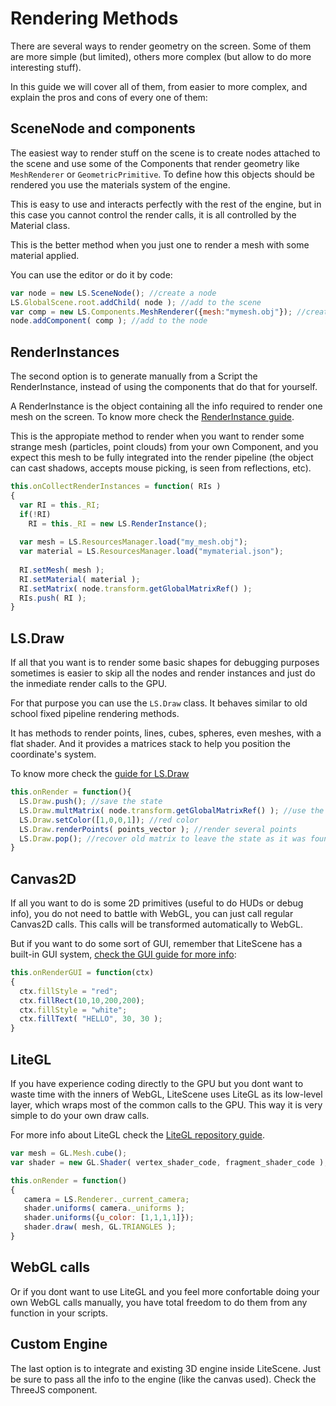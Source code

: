 # Rendering Methods

There are several ways to render geometry on the screen. Some of them are more simple (but limited), 
others more complex (but allow to do more interesting stuff). 

In this guide we will cover all of them, from easier to more complex, and explain the pros and cons of every one of them:

## SceneNode and components

The easiest way to render stuff on the scene is to create nodes attached to the scene and use some of the Components that render geometry like 
```MeshRenderer``` or ```GeometricPrimitive```. To define how this objects should be rendered you use the materials system of the engine.

This is easy to use and interacts perfectly with the rest of the engine, but in this case you cannot control the render calls, it is all controlled by the Material class.

This is the better method when you just one to render a mesh with some material applied.

You can use the editor or do it by code:

```js
var node = new LS.SceneNode(); //create a node
LS.GlobalScene.root.addChild( node ); //add to the scene
var comp = new LS.Components.MeshRenderer({mesh:"mymesh.obj"}); //create a mesh renderer
node.addComponent( comp ); //add to the node
``` 

## RenderInstances

The second option is to generate manually from a Script the RenderInstance, instead of using the components that do that for yourself.

A RenderInstance is the object containing all the info required to render one mesh on the screen. To know more check the [RenderInstance guide](render_pipeline.md#lsrenderinstance).

This is the appropiate method to render when you want to render some strange mesh (particles, point clouds) from your own Component, and you expect this mesh to be fully integrated into the render pipeline (the object can cast shadows, accepts mouse picking, is seen from reflections, etc).

```js
this.onCollectRenderInstances = function( RIs )
{
  var RI = this._RI;
  if(!RI)
    RI = this._RI = new LS.RenderInstance();
  
  var mesh = LS.ResourcesManager.load("my_mesh.obj");
  var material = LS.ResourcesManager.load("mymaterial.json");
  
  RI.setMesh( mesh );
  RI.setMaterial( material );
  RI.setMatrix( node.transform.getGlobalMatrixRef() );
  RIs.push( RI );
}
``` 

## LS.Draw

If all that you want is to render some basic shapes for debugging purposes sometimes is easier to skip all the nodes and render instances and just do the inmediate render calls to the GPU.

For that purpose you can use the ```LS.Draw``` class. It behaves similar to old school fixed pipeline rendering methods.

It has methods to render points, lines, cubes, spheres, even meshes, with a flat shader. And it provides a matrices stack to help you position the coordinate's system.

To know more check the [guide for LS.Draw](draw.md)

```js
this.onRender = function(){
  LS.Draw.push(); //save the state
  LS.Draw.multMatrix( node.transform.getGlobalMatrixRef() ); //use the transform from the node
  LS.Draw.setColor([1,0,0,1]); //red color
  LS.Draw.renderPoints( points_vector ); //render several points
  LS.Draw.pop(); //recover old matrix to leave the state as it was found
}
```

## Canvas2D

If all you want to do is some 2D primitives (useful to do HUDs or debug info), you do not need to battle with WebGL, you can just call regular Canvas2D calls.
This calls will be transformed automatically to WebGL.

But if you want to do some sort of GUI, remember that LiteScene has a built-in GUI system, [check the GUI guide for more info](gui.md):

```js
this.onRenderGUI = function(ctx)
{
  ctx.fillStyle = "red";
  ctx.fillRect(10,10,200,200);
  ctx.fillStyle = "white";
  ctx.fillText( "HELLO", 30, 30 );
}
```

## LiteGL

If you have experience coding directly to the GPU but you dont want to waste time with the inners of WebGL, LiteScene uses LiteGL as its low-level layer, which wraps most of the common calls to the GPU. This way it is very simple to do your own draw calls.

For more info about LiteGL check the [LiteGL repository guide](https://github.com/jagenjo/litegl.js/tree/master/guides).

```js
var mesh = GL.Mesh.cube();
var shader = new GL.Shader( vertex_shader_code, fragment_shader_code );

this.onRender = function()
{
   camera = LS.Renderer._current_camera;
   shader.uniforms( camera._uniforms );
   shader.uniforms({u_color: [1,1,1,1]});
   shader.draw( mesh, GL.TRIANGLES );
}
```

## WebGL calls

Or if you dont want to use LiteGL and you feel more confortable doing your own WebGL calls manually, you have total freedom to do them from any function in your scripts.

## Custom Engine

The last option is to integrate and existing 3D engine inside LiteScene. Just be sure to pass all the info to the engine (like the canvas used). Check the ThreeJS component.


